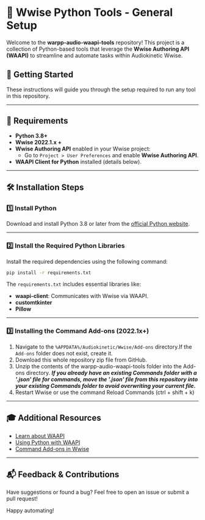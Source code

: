 
# 🎵 Wwise Python Tools - General Setup

Welcome to the **warpp-audio-waapi-tools** repository! This project is a collection of Python-based tools that leverage the **Wwise Authoring API (WAAPI)** to streamline and automate tasks within Audiokinetic Wwise.

## 🚀 Getting Started

These instructions will guide you through the setup required to run any tool in this repository.

---

## 🔧 Requirements

- **Python 3.8+**
- **Wwise 2022.1.x +**
- **Wwise Authoring API** enabled in your Wwise project:
  - Go to `Project > User Preferences` and enable **Wwise Authoring API**.
- **WAAPI Client for Python** installed (details below).

---

## 🛠 Installation Steps

### 1️⃣ Install Python

Download and install Python 3.8 or later from the [official Python website](https://www.python.org/downloads/).

---

### 2️⃣ Install the Required Python Libraries

Install the required dependencies using the following command:

```bash
pip install -r requirements.txt
```

The `requirements.txt` includes essential libraries like:

- **waapi-client**: Communicates with Wwise via WAAPI.
- **customtkinter**
- **Pillow**
---



### 3️⃣ Installing the Command Add-ons (2022.1x+)



1. Navigate to the `%APPDATA%/Audiokinetic/Wwise/Add-ons` directory.If the `Add-ons` folder does not exist, create it.
2. Download this whole repository zip file from GitHub.
3. Unzip the contents of the warpp-audio-waapi-tools folder into the Add-ons directory. ***If you already have an existing Commands folder with a '.json' file for commands, move the '.json' file from this repository into your existing Commands folder to avoid overwriting your current file.***
4. Restart Wwise or use the command Reload Commands (ctrl + shift + k)

---

## 🎓 Additional Resources

- [Learn about WAAPI](https://www.audiokinetic.com/library/edge/?source=SDK&id=waapi.html)
- [Using Python with WAAPI](https://www.audiokinetic.com/library/edge/?source=SDK&id=waapi_client_python_rpc.html)
- [Command Add-ons in Wwise](https://www.audiokinetic.com/library/edge/?source=SDK&id=defining_custom_commands.html)

---

## 📬 Feedback & Contributions

Have suggestions or found a bug? Feel free to open an issue or submit a pull request!

Happy automating! 
